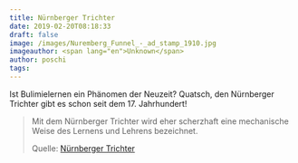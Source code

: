 ```yaml
---
title: Nürnberger Trichter
date: 2019-02-20T08:18:33
draft: false
image: /images/Nuremberg_Funnel_-_ad_stamp_1910.jpg
imageauthor: <span lang="en">Unknown</span>
author: poschi
tags: 
---
```


Ist Bulimielernen ein Phänomen der Neuzeit? Quatsch, den Nürnberger Trichter
gibt es schon seit dem 17. Jahrhundert!

> Mit dem Nürnberger Trichter wird eher scherzhaft eine mechanische Weise des
> Lernens und Lehrens bezeichnet.
>
> Quelle: [Nürnberger Trichter](https://de.wikipedia.org/wiki/N%C3%BCrnberger_Trichter)
